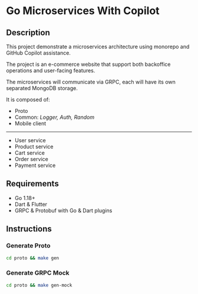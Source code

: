 # Go Microservices With Copilot

## Description

This project demonstrate a microservices architecture using monorepo and GitHub Copilot assistance.

The project is an e-commerce website that support both backoffice operations and user-facing features.

The microservices will communicate via GRPC, each will have its own separated MongoDB storage.

It is composed of:

- Proto
- Common: *Logger, Auth, Random*
- Mobile client

---

- User service
- Product service
- Cart service
- Order service
- Payment service

## Requirements

- Go 1.18+
- Dart & Flutter
- GRPC & Protobuf with Go & Dart plugins

## Instructions

### Generate Proto

```bash
cd proto && make gen
```

### Generate GRPC Mock

```bash
cd proto && make gen-mock
```
